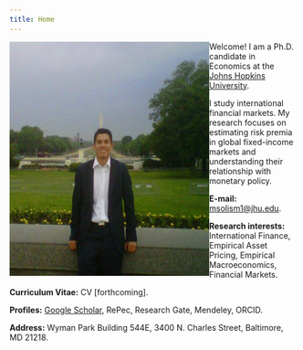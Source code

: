 ```yaml
---
title: Home
---
```



<img align="left" width="350" height="410" src="/images/home_img.jpg">

Welcome! I am a Ph.D. candidate in Economics at the [Johns Hopkins University](http://econ.jhu.edu/ "JHU Economics").

I study international financial markets. My research focuses on estimating risk premia in global fixed-income markets and understanding their relationship with monetary policy.

**E-mail:** <msolism1@jhu.edu>.

**Research interests:** International Finance, Empirical Asset Pricing, Empirical Macroeconomics, Financial Markets.

**Curriculum Vitae:** CV [forthcoming].

**Profiles:** [Google Scholar](https://scholar.google.com/citations?user=psWsSL0AAAAJ&hl=en "Google Scholar - Pavel Solís"), 
RePec, Research Gate, Mendeley, ORCID.

**Address:**
Wyman Park Building 544E,
3400 N. Charles Street, 
Baltimore, MD 21218.

